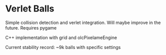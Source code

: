 # Verlet Balls

Simple collision detection and verlet integration.
Will maybe improve in the future.
Requires pygame

C++ implementation with grid and olcPixelameEngine

Current stability record: ~9k balls with specific settings